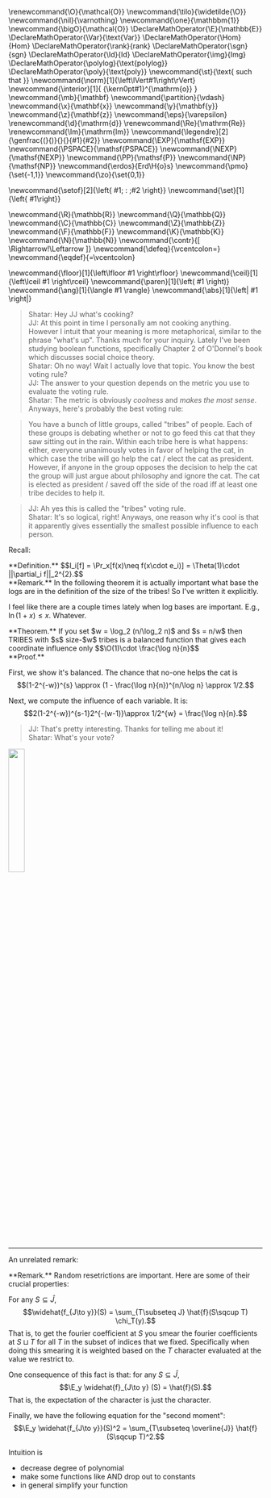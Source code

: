 \renewcommand{\O}{\mathcal{O}}
\newcommand{\tilo}{\widetilde{\O}}
\newcommand{\nil}{\varnothing}
\newcommand{\one}{\mathbbm{1}}
\newcommand{\bigO}{\mathcal{O}}
\DeclareMathOperator{\E}{\mathbb{E}}
\DeclareMathOperator{\Var}{\text{Var}}
\DeclareMathOperator{\Hom}{Hom}
\DeclareMathOperator{\rank}{rank}
\DeclareMathOperator{\sgn}{sgn}
\DeclareMathOperator{\Id}{Id}
\DeclareMathOperator{\img}{Img}
\DeclareMathOperator{\polylog}{\text{polylog}}
\DeclareMathOperator{\poly}{\text{poly}}
\newcommand{\st}{\text{ such that }}
\newcommand{\norm}[1]{\left\lVert#1\right\rVert}
\newcommand{\interior}[1]{ {\kern0pt#1}^{\mathrm{o}} }
\newcommand{\mb}{\mathbf}
\newcommand{\partition}{\vdash}
\newcommand{\x}{\mathbf{x}}
\newcommand{\y}{\mathbf{y}}
\newcommand{\z}{\mathbf{z}}
\newcommand{\eps}{\varepsilon}
\renewcommand{\d}{\mathrm{d}}
\renewcommand{\Re}{\mathrm{Re}}
\renewcommand{\Im}{\mathrm{Im}}
\newcommand{\legendre}[2]{\genfrac{(}{)}{}{}{#1}{#2}}
\newcommand{\EXP}{\mathsf{EXP}}
\newcommand{\PSPACE}{\mathsf{PSPACE}}
\newcommand{\NEXP}{\mathsf{NEXP}}
\newcommand{\PP}{\mathsf{P}}
\newcommand{\NP}{\mathsf{NP}}
\newcommand{\erdos}{Erd\H{o}s}
\newcommand{\pmo}{\set{-1,1}}
\newcommand{\zo}{\set{0,1}}


\newcommand{\setof}[2]{\left\{ #1\; : \;#2 \right\}}
\newcommand{\set}[1]{\left\{ #1\right\}}

\newcommand{\R}{\mathbb{R}}
\newcommand{\Q}{\mathbb{Q}}
\newcommand{\C}{\mathbb{C}}
\newcommand{\Z}{\mathbb{Z}}
\newcommand{\F}{\mathbb{F}}
\newcommand{\K}{\mathbb{K}}
\newcommand{\N}{\mathbb{N}}
\newcommand{\contr}{\[ \Rightarrow\!\Leftarrow \]}
\newcommand{\defeq}{\vcentcolon=}
\newcommand{\eqdef}{=\vcentcolon}

\newcommand{\floor}[1]{\left\lfloor #1 \right\rfloor}
\newcommand{\ceil}[1]{\left\lceil #1 \right\rceil}
\newcommand{\paren}[1]{\left( #1 \right)}
\newcommand{\ang}[1]{\langle #1 \rangle}
\newcommand{\abs}[1]{\left| #1 \right|}


> Shatar: Hey JJ what's cooking?\
> JJ: At this point in time I personally am not cooking anything.
However I intuit that your meaning is more metaphorical, similar
to the phrase "what's up". Thanks much for your inquiry. Lately
I've been studying boolean functions, specifically Chapter 2 of
O'Donnel's book which discusses social choice theory.\
> Shatar: Oh no way! Wait I actually love that topic. You know
the best voting rule?\
> JJ: The answer to your question depends on the metric you use
to evaluate the voting rule.\
> Shatar: The metric is obviously *coolness* and *makes the most
sense*. Anyways, here's probably the best voting rule:

> You have a bunch of little groups, called "tribes" of people.
Each of these groups is debating whether or not to go feed this
cat that they saw sitting out in the rain.
Within each tribe here is what happens: either, everyone
unanimously votes in favor of helping the cat, in which case the
tribe will go help the cat / elect the cat as president.
However, if anyone in the group opposes the decision to help the
cat the group will just argue about philosophy and ignore the
cat. The cat is elected as president / saved off the side of the
road iff at least one tribe decides to help it.

> JJ: Ah yes this is called the "tribes" voting rule.\
> Shatar: It's so logical, right! Anyways, one reason why it's
cool is that it apparently gives essentially the smallest
possible influence to each person.

Recall: 

<div class="defn envbox">**Definition.**
$$I_i[f] = \Pr_x[f(x)\neq f(x\cdot e_i)] = \Theta(1)\cdot
||\partial_i f||_2^{2}.$$
</div>

<div class="rmk envbox">**Remark.**
In the following theorem it is actually important what base the
logs are in the definition of the size of the tribes! So I've written it explicitly.

I feel like there are a couple times lately when log bases are
important. E.g., $\ln (1+x)\le x$. Whatever.
</div>

<div class="thm envbox">**Theorem.**
If you set $w = \log_2 (n/\log_2 n)$ and $s = n/w$ then 
TRIBES with $s$ size-$w$ tribes is a balanced function that gives
each coordinate influence only 
$$\O(1)\cdot \frac{\log n}{n}$$
</div>
<div class="pf envbox">**Proof.**

First, we show it's balanced.
The chance that no-one helps the cat is 
$$(1-2^{-w})^{s} \approx (1 - \frac{\log n}{n})^{n/\log n} \approx 1/2.$$

Next, we compute the influence of each variable. It is:
$$2(1-2^{-w})^{s-1}2^{-(w-1)}\approx 1/2^{w} = \frac{\log n}{n}.$$

</div>

> JJ: That's pretty interesting. Thanks for telling me about it!\
> Shatar: What's your vote?

<img src='../../images/cat.png' width='25%'>

---

An unrelated remark:

<div class="rmk envbox">**Remark.**
Random resetrictions are important.
Here are some of their crucial properties:

For any $S\subseteq \hat{J}$,
$$\widehat{f_{J\to y}}(S) = \sum_{T\subseteq J} \hat{f}(S\sqcup T) \chi_T(y).$$
That is, to get the fourier coefficient at $S$ you smear the
fourier coefficients at $S\sqcup T$ for all $T$ in the subset of
indices that we fixed. Specifically when doing this smearing it
is weighted based on the $T$ character evaluated at the value we
restrict to.

One consequence of this fact is that:
for any $S\subseteq \hat{J}$,
$$\E_y \widehat{f}_{J\to y} (S) = \hat{f}(S).$$
That is, the expectation of the character is just the character.

Finally, we have  the following equation for the "second moment":
$$\E_y \widehat{f_{J\to y}}(S)^2 = \sum_{T\subseteq \overline{J}} \hat{f}(S\sqcup T)^2.$$


Intuition is 

- decrease degree of polynomial
- make some functions like AND drop out to constants
- in general simplify your function

</div>

